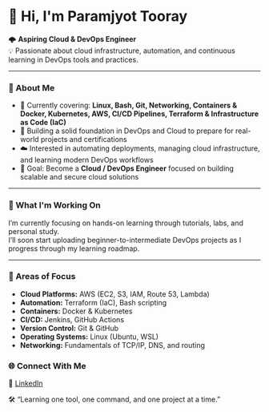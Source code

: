 # 👋 Hi, I'm Paramjyot Tooray  

🌩️ **Aspiring Cloud & DevOps Engineer**  
💡 Passionate about cloud infrastructure, automation, and continuous learning in DevOps tools and practices.

---

### 🚀 About Me  
- 🧠 Currently covering: **Linux, Bash, Git, Networking, Containers & Docker, Kubernetes, AWS, CI/CD Pipelines, Terraform & Infrastructure as Code (IaC)**  
- 🧰 Building a solid foundation in DevOps and Cloud to prepare for real-world projects and certifications  
- ☁️ Interested in automating deployments, managing cloud infrastructure, and learning modern DevOps workflows  
- 🌱 Goal: Become a **Cloud / DevOps Engineer** focused on building scalable and secure cloud solutions  

---

### 📘 What I'm Working On  
I’m currently focusing on hands-on learning through tutorials, labs, and personal study.  
I’ll soon start uploading beginner-to-intermediate DevOps projects as I progress through my learning roadmap.

---

### 🧠 Areas of Focus  
- **Cloud Platforms:** AWS (EC2, S3, IAM, Route 53, Lambda)  
- **Automation:** Terraform (IaC), Bash scripting  
- **Containers:** Docker & Kubernetes  
- **CI/CD:** Jenkins, GitHub Actions  
- **Version Control:** Git & GitHub  
- **Operating Systems:** Linux (Ubuntu, WSL)  
- **Networking:** Fundamentals of TCP/IP, DNS, and routing  

### 🌐 Connect With Me  
💼 [LinkedIn](www.linkedin.com/in/paramjyot-tooray-43a5442b)  

🛠️ “Learning one tool, one command, and one project at a time.”
